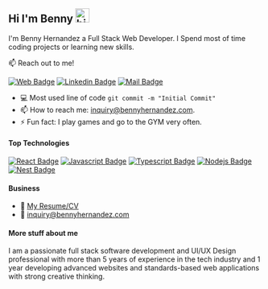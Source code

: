 ## Hi I'm Benny <img src="https://user-images.githubusercontent.com/1303154/88677602-1635ba80-d120-11ea-84d8-d263ba5fc3c0.gif" width="28px" alt="hi">

I'm Benny Hernandez a Full Stack Web Developer. I Spend most of time coding projects or learning new skills.

:mailbox: Reach out to me!

[![Web Badge](https://img.shields.io/badge/-bennyhernandez.com-FF7139?style=flat&labelColor=&logo=firefox&logoColor=white&link=https://bennyhernandez.com)](https://bennyhernandez.com) [![Linkedin Badge](https://img.shields.io/badge/-Benny-0e76a8?style=flat&labelColor=0e76a8&logo=linkedin&logoColor=white)](https://www.linkedin.com/in/islem-maboud/) [![Mail Badge](https://img.shields.io/badge/-inquiry-c0392b?style=flat&labelColor=c0392b&logo=gmail&logoColor=white)](mailto:inquiry@bennyhernandez.com)

<!-- TODO: Add last video link -->

- :computer: Most used line of code `git commit -m "Initial Commit"`
- 📫 How to reach me: inquiry@bennyhernandez.com.
- ⚡ Fun fact: I play games and go to the GYM very often.

#### Top Technologies

<!-- TODO: Make technologies links takes you to repositories -->

[![React Badge](https://img.shields.io/badge/-React-61DBFB?style=for-the-badge&labelColor=black&logo=react&logoColor=61DBFB)](#) [![Javascript Badge](https://img.shields.io/badge/-Javascript-F0DB4F?style=for-the-badge&labelColor=black&logo=javascript&logoColor=F0DB4F)](#) [![Typescript Badge](https://img.shields.io/badge/-Typescript-007acc?style=for-the-badge&labelColor=black&logo=typescript&logoColor=007acc)](#) [![Nodejs Badge](https://img.shields.io/badge/-Nodejs-3C873A?style=for-the-badge&labelColor=black&logo=node.js&logoColor=3C873A)](#) [![Nest Badge](https://img.shields.io/badge/-Nest-E0234E?style=for-the-badge&labelColor=black&logo=nestjs&logoColor=E0234E)](#)

#### Business

- :paperclip: [My Resume/CV]()
- :email: inquiry@bennyhernandez.com

#### More stuff about me

I am a passionate full stack software development and UI/UX Design professional with more than 5 years of experience in the tech industry and 1 year developing advanced websites and standards-based web applications with strong creative thinking.
